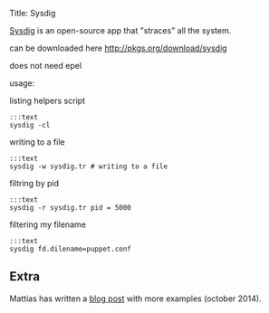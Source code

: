 Title: Sysdig

[Sysdig](http://www.sysdig.org/) is an open-source app that "straces" all the system.



can be downloaded here http://pkgs.org/download/sysdig

does not need epel

usage:

listing helpers script

    :::text
    sysdig -cl


writing to a file

    :::text
    sysdig -w sysdig.tr # writing to a file


filtring by pid

    :::text
    sysdig -r sysdig.tr pid = 5000


filtering my filename

    :::text
    sysdig fd.dilename=puppet.conf


## Extra

Mattias has written a [blog post](http://mattiasgeniar.be/2014/10/03/sysdig-cli-examples/) with more examples (october 2014).
